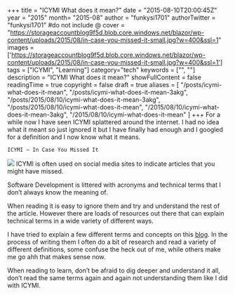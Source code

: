 +++
title = "ICYMI What does it mean?"
date = "2015-08-10T20:00:45Z"
year = "2015"
month= "2015-08"
author = "funkysi1701"
authorTwitter = "funkysi1701" #do not include @
cover = "https://storageaccountblog9f5d.blob.core.windows.net/blazor/wp-content/uploads/2015/08/in-case-you-missed-it-small.jpg?w=400&ssl=1"
images = ['https://storageaccountblog9f5d.blob.core.windows.net/blazor/wp-content/uploads/2015/08/in-case-you-missed-it-small.jpg?w=400&ssl=1']
tags = ["ICYMI", "Learning"]
category="tech"
keywords = ["", ""]
description =  "ICYMI What does it mean?"
showFullContent = false
readingTime = true
copyright = false
draft = true
aliases = [
    "/posts/icymi-what-does-it-mean",
    "/posts/icymi-what-does-it-mean-3akg",
    "/posts/2015/08/10/icymi-what-does-it-mean-3akg",
    "/posts/2015/08/10/icymi-what-does-it-mean",
    "/2015/08/10/icymi-what-does-it-mean-3akg",
    "/2015/08/10/icymi-what-does-it-mean"
]
+++
For a while now I have seen ICYMI splattered around the internet. I had no idea what it meant so just ignored it but I have finally had enough and I googled for a definition and I now know what it means.
```
ICYMI – In Case You Missed It
```
![](https://storageaccountblog9f5d.blob.core.windows.net/blazor/wp-content/uploads/2015/08/in-case-you-missed-it-small.jpg?w=400&ssl=1)
ICYMI is often used on social media sites to indicate articles that you might have missed.

Software Development is littered with acronyms and technical terms that I don’t always know the meaning of.

When reading it is easy to ignore them and try and understand the rest of the article. However there are loads of resources out there that can explain technical terms in a wide variety of different ways.

I have tried to explain a few different terms and concepts on this [blog](https://www.funkysi1701.com/). In the process of writing them I often do a bit of research and read a variety of different definitions, some confuse the heck out of me, while others make me go ahh that makes sense now.

When reading to learn, don’t be afraid to dig deeper and understand it all, don’t read the same terms again and again not understanding them like I did with ICYMI.
